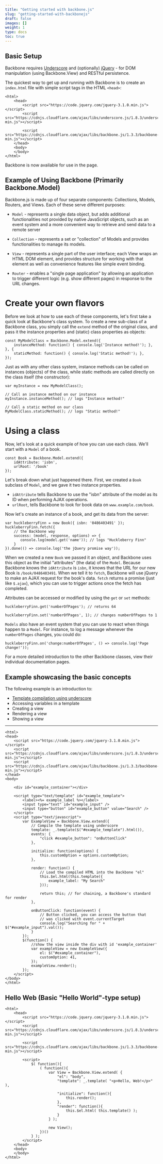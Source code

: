 ```yaml
---
title: "Getting started with backbone.js"
slug: "getting-started-with-backbonejs"
draft: false
images: []
weight: 1
type: docs
toc: true
---
```


## Basic Setup
Backbone requires [Underscore][_] and (optionally) [jQuery][jquery] - for DOM manipulation (using Backbone.View) and RESTful persistence.

The quickest way to get up and running with Backbone is to create an `index.html` file with simple script tags in the HTML `<head>`:

    <html>
        <head>
            <script src="https://code.jquery.com/jquery-3.1.0.min.js"></script>
            <script src="https://cdnjs.cloudflare.com/ajax/libs/underscore.js/1.8.3/underscore-min.js"></script>

            <script src="https://cdnjs.cloudflare.com/ajax/libs/backbone.js/1.3.3/backbone-min.js"></script>
        </head>
        <body>
        </body>
    </html>

Backbone is now available for use in the page.

[_]: http://underscorejs.org/
[jquery]: http://jquery.com/

## Example of Using Backbone (Primarily Backbone.Model)
Backbone.js is made up of four separate components: Collections, Models, Routers, and Views. Each of these serve different purposes:

- `Model` - represents a single data object, but adds additional functionalities not provided by native JavaScript objects, such as an event system and a more convenient way to retrieve and send data to a remote server 

- `Collection` - represents a set or "collection" of Models and provides functionalities to manage its models.

- `View` - represents a single part of the user interface; each View wraps an HTML DOM element, and provides structure for working with that element as well as convenience features like simple event binding.

- `Router` - enables a "single page application" by allowing an application to trigger different logic (e.g. show different pages) in response to the URL changes.

# Create your own flavors

Before we look at how to use each of these components, let's first take a quick look at Backbone's class system. To create a new sub-class of a Backbone class, you simply call the `extend` method of the original class, and pass it the instance properties and  (static) class properties as objects:

    const MyModelClass = Backbone.Model.extend({
        instanceMethod: function() { console.log('Instance method!'); },
    }, {
        staticMethod: function() { console.log('Static method!'); },
    });

Just as with any other class system, instance methods can be called on instances (objects) of the class, while static methods are called directly on the class itself (the constructor):

    var myInstance = new MyModelClass();
    
    // Call an instance method on our instance
    myInstance.instanceMethod(); // logs "Instance method!"
    
    // Call a static method on our class
    MyModelClass.staticMethod(); // logs "Static method!"

# Using a class

Now, let's look at a quick example of how you can use each class. We'll start with a `Model` of a book.

    const Book = Backbone.Model.extend({
        idAttribute: 'isbn',
        urlRoot: '/book'
    });

Let's break down what just happened there. First, we created a `Book` subclass of `Model`, and we gave it two instance properties.  

 - `idAttribute` tells Backbone to use the "isbn" attribute of the model as its ID when performing AJAX operations.  
 - `urlRoot`, tells Backbone to look for book data on `www.example.com/book`.

Now let's create an instance of a book, and get its data from the server:

    var huckleberryFinn = new Book({ isbn: '0486403491' });
    huckleberryFinn.fetch({
        // the Backbone way
        success: (model, response, options) => {
           console.log(model.get('name')); // logs "Huckleberry Finn"
        }
    }).done(() => console.log('the jQuery promise way'));

When we created a new `Book` we passed it an object, and Backbone uses this object as the initial "attributes" (the data) of the `Model`. Because Backbone knows the `idAttribute` is `isbn`, it knows that the URL for our new Book is `/book/0486403491`.  When we tell it to `fetch`, Backbone will use jQuery to make an AJAX request for the book's data. `fetch` returns a promise (just like `$.ajax`), which you can use to trigger actions once the fetch has completed.

Attributes can be accessed or modified by using the `get` or `set` methods:

    huckleberryFinn.get('numberOfPages'); // returns 64

    huckleberryFinn.set('numberOfPages', 1); // changes numberOfPages to 1

`Models` also have an event system that you can use to react when things happen to a `Model`. For instance, to log a message whenever the `numberOfPages` changes, you could do:

    huckleberryFinn.on('change:numberOfPages', () => console.log('Page change!'));

For a more detailed introduction to the other Backbone classes, view their individual documentation pages.

## Example showcasing the basic concepts
The following example is an introduction to:

 - [Template compilation using underscore][1]
 - Accessing variables in a template
 - Creating a view
 - Rendering a view
 - Showing a view

---

    <html>
    <head>
        <script src="https://code.jquery.com/jquery-3.1.0.min.js"></script>
        <script src="https://cdnjs.cloudflare.com/ajax/libs/underscore.js/1.8.3/underscore-min.js"></script>
        <script src="https://cdnjs.cloudflare.com/ajax/libs/backbone.js/1.3.3/backbone-min.js"></script>
    </head>
    <body>
    
        <div id="example_container"></div>
    
        <script type="text/template" id="example_template">
            <label><%= example_label %></label>
            <input type="text" id="example_input" />
            <input type="button" id="example_button" value="Search" />
        </script>
        <script type="text/javascript">
            var ExampleView = Backbone.View.extend({
                // Compile the template using underscore
                template: _.template($("#example_template").html()),
                events: {
                    "click #example_button": "onButtonClick"
                },
    
                initialize: function(options) {
                    this.customOption = options.customOption;
                },
    
                render: function() {
                    // Load the compiled HTML into the Backbone "el"
                    this.$el.html(this.template({
                        example_label: "My Search"
                    }));
    
                    return this; // for chaining, a Backbone's standard for render
                },
    
                onButtonClick: function(event) {
                    // Button clicked, you can access the button that 
                    // was clicked with event.currentTarget
                    console.log("Searching for " + $("#example_input").val());
                }
            });
            $(function() {
                //show the view inside the div with id 'example_container'
                var exampleView = new ExampleView({
                    el: $("#example_container"),
                    customOption: 41,
                });
                exampleView.render();
            });
        </script>
    </body>
    </html>


  [1]: http://underscorejs.org/#template

## Hello Web (Basic "Hello World"-type setup)
    <html>
        <head>
            <script src="https://code.jquery.com/jquery-3.1.0.min.js"></script>
            <script src="https://cdnjs.cloudflare.com/ajax/libs/underscore.js/1.8.3/underscore-min.js"></script>
    
            <script src="https://cdnjs.cloudflare.com/ajax/libs/backbone.js/1.3.3/backbone-min.js"></script>
            
            <script>
                $( function(){
                    ( function(){
                        var View = Backbone.View.extend( {
                            "el": "body",
                            "template": _.template( "<p>Hello, Web!</p>" ),
        
                            "initialize": function(){
                                this.render();
                            },
                            "render": function(){
                                this.$el.html( this.template() );
                            }
                        } );
        
                        new View();
                    })()
                } );
            </script>
        </head>
        <body>
        </body>
    </html>

